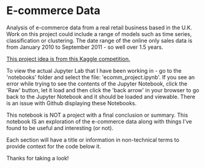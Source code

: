 # E-commerce Data
Analysis of e-commerce data from a real retail business based in the U.K.
Work on this project could include a range of models such as time series, classification or clustering.
The date range of the online only sales data is from January 2010 to September 2011 - so well over 1.5 years.

[This project idea is from this Kaggle competition.](https://www.kaggle.com/carrie1/ecommerce-data)

To view the actual Jupyter Lab that I have been working in - go to the 'notebooks' folder and select the file: 'ecomm_project.ipynb'.
If you see an error while trying to see the contents of the Jupyter Notebook, click the 'Raw' button, let it load and then click the 'back arrow'
in your browser to go back to the Jupyter Notebook and it should be loaded and viewable. There is an issue with Github displaying these Notebooks.

This notebook is NOT a project with a final conclusion or summary.
This notebook IS an exploration of the e-commerce data along with things I've found to be useful and interesting (or not).

Each section will have a title or information in non-technical terms to provide context for the code below it.

Thanks for taking a look!
